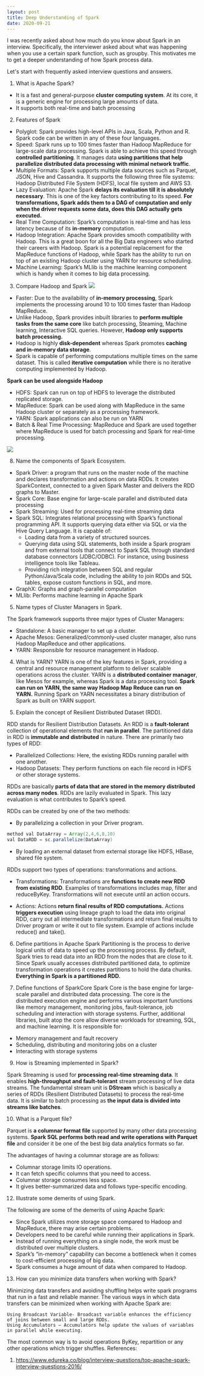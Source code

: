 ```yaml
---
layout: post
title: Deep Understanding of Spark
date: 2020-09-21
---
```


I was recently asked about how much do you know about Spark in an interview. Specifically, the interviewer asked about what was happening when you use a certain spark function, such as groupby. This motivates me to get a deeper understanding of how Spark process data.

Let's start with frequently asked interview questions and answers.

1. What is Apache Spark?
- It is a fast and general-purpose **cluster computing system**. At its core, it is a generic engine for processing large amounts of data. 
- It supports both real-time and batch processing

2. Features of Spark
- Polyglot: Spark provides high-level APIs in Java, Scala, Python and R. Spark code can be written in any of these four languages.
- Speed: Spark runs up to 100 times faster than Hadoop MapReduce for large-scale data processing. Spark is able to achieve this speed through **controlled partitioning**. It manages data **using partitions that help parallelize distributed data processing with minimal network traffic**.
- Multiple Formats: Spark supports multiple data sources such as Parquet, JSON, Hive and Cassandra. It supports the following three file systems: Hadoop Distributed File System (HDFS), local file system and AWS S3.
- Lazy Evaluation: Apache Spark **delays its evaluation till it is absolutely necessary**. This is one of the key factors contributing to its speed. **For transformations, Spark adds them to a DAG of computation and only when the driver requests some data, does this DAG actually gets executed.**
- Real Time Computation: Spark’s computation is real-time and has less latency because of its **in-memory** computation.
- Hadoop Integration: Apache Spark provides smooth compatibility with Hadoop. This is a great boon for all the Big Data engineers who started their careers with Hadoop. Spark is a potential replacement for the MapReduce functions of Hadoop, while Spark has the ability to run on top of an existing Hadoop cluster using YARN for resource scheduling. 
- Machine Learning: Spark’s MLlib is the machine learning component which is handy when it comes to big data processing. 

3. Compare Hadoop and Spark
![](2020-10-22-11-02-39.png)

- Faster: Due to the availability of **in-memory processing**, Spark implements the processing around 10 to 100 times faster than Hadoop MapReduce.
- Unlike Hadoop, Spark provides inbuilt libraries to **perform multiple tasks from the same core** like batch processing, Steaming, Machine learning, Interactive SQL queries. However, **Hadoop only supports batch processing.**
- Hadoop is highly **disk-dependent** whereas Spark promotes **caching and in-memory data storage**.
- Spark is capable of performing computations multiple times on the same dataset. This is called **iterative computation** while there is no iterative computing implemented by Hadoop.

**Spark can be used alongside Hadoop**
- HDFS: Spark can run on top of HDFS to leverage the distributed replicated storage.
- MapReduce: Spark can be used along with MapReduce in the same Hadoop cluster or separately as a processing framework.
- YARN: Spark applications can also be run on YARN
- Batch & Real Time Processing: MapReduce and Spark are used together where MapReduce is used for batch processing and Spark for real-time processing.

![](2020-10-22-11-40-14.png)

8. Name the components of Spark Ecosystem.
- Spark Driver: a program that runs on the master node of the machine and declares transformation and actions on data RDDs. It creates SparkContext, connected to a given Spark Master and delivers the RDD graphs to Master.
- Spark Core: Base engine for large-scale parallel and distributed data processing
- Spark Streaming: Used for processing real-time streaming data
- Spark SQL: Integrates relational processing with Spark’s functional programming API. It supports querying data either via SQL or via the Hive Query Language. It is capable of:
    - Loading data from a variety of structured sources.
    - Querying data using SQL statements, both inside a Spark program and from external tools that connect to Spark SQL through standard database connectors (JDBC/ODBC). For instance, using business intelligence tools like Tableau. 
    - Providing rich integration between SQL and regular Python/Java/Scala code, including the ability to join RDDs and SQL tables, expose custom functions in SQL, and more.
- GraphX: Graphs and graph-parallel computation
- MLlib: Performs machine learning in Apache Spark

5. Name types of Cluster Managers in Spark.

The Spark framework supports three major types of Cluster Managers:

- Standalone: A basic manager to set up a cluster.
- Apache Mesos: Generalized/commonly-used cluster manager, also runs Hadoop MapReduce and other applications.
- YARN: Responsible for resource management in Hadoop.

4. What is YARN?
YARN is one of the key features in Spark, providing a central and resource management platform to deliver scalable operations across the cluster. YARN is a **distributed container manager**, like Mesos for example, whereas Spark is a data processing tool. **Spark can run on YARN, the same way Hadoop Map Reduce can run on YARN.** Running Spark on YARN necessitates a binary distribution of Spark as built on YARN support. 

5. Explain the concept of Resilient Distributed Dataset (RDD).

RDD stands for Resilient Distribution Datasets. An RDD is a **fault-tolerant** collection of operational elements that **run in parallel**. The partitioned data in RDD is **immutable and distributed** in nature. There are primarily two types of RDD:

- Parallelized Collections: Here, the existing RDDs running parallel with one another.
- Hadoop Datasets: They perform functions on each file record in HDFS or other storage systems.

RDDs are basically **parts of data that are stored in the memory distributed across many nodes**. RDDs are lazily evaluated in Spark. This lazy evaluation is what contributes to Spark’s speed.

RDDs can be created by one of the two methods:
- By parallelizing a collection in your Driver program.
```Java
method val DataArray = Array(2,4,6,8,10)
val DataRDD = sc.parallelize(DataArray)
```
- By loading an external dataset from external storage like HDFS, HBase, shared file system.

RDDs support two types of operations: transformations and actions. 

- Transformations: Transformations are **functions to create new RDD from existing RDD**. Examples of transformations includes map, filter and reduceByKey. Transformations will not execute until an action occurs.

- Actions: Actions **return final results of RDD computations.** Actions **triggers execution** using lineage graph to load the data into original RDD, carry out all intermediate transformations and return final results to Driver program or write it out to file system. Example of actions include reduce() and take().

6. Define partitions in Apache Spark
Partitioning is the process to derive logical units of data to speed up the processing process. By default, Spark tries to read data into an RDD from the nodes that are close to it. Since Spark usually accesses distributed partitioned data, to optimize transformation operations it creates partitions to hold the data chunks. **Everything in Spark is a partitioned RDD.**

7. Define functions of SparkCore
Spark Core is the base engine for large-scale parallel and distributed data processing. The core is the distributed execution engine and performs various important functions like memory management, monitoring jobs, fault-tolerance, job scheduling and interaction with storage systems. Further, additional libraries, built atop the core allow diverse workloads for streaming, SQL, and machine learning. It is responsible for:

- Memory management and fault recovery
- Scheduling, distributing and monitoring jobs on a cluster
- Interacting with storage systems


9. How is Streaming implemented in Spark?

Spark Streaming is used for **processing real-time streaming data**. It enables **high-throughput and fault-tolerant** stream processing of live data streams. The fundamental stream unit is **DStream** which is basically a series of RDDs (Resilient Distributed Datasets) to process the real-time data. It is similar to batch processing as **the input data is divided into streams like batches**.

10. What is a Parquet file?

Parquet is **a columnar format file** supported by many other data processing systems. **Spark SQL performs both read and write operations with Parquet file** and consider it be one of the best big data analytics formats so far. 

The advantages of having a columnar storage are as follows:
- Columnar storage limits IO operations.
- It can fetch specific columns that you need to access.
- Columnar storage consumes less space.
- It gives better-summarized data and follows type-specific encoding.


12. Illustrate some demerits of using Spark.

The following are some of the demerits of using Apache Spark:

- Since Spark utilizes more storage space compared to Hadoop and MapReduce, there may arise certain problems.
- Developers need to be careful while running their applications in Spark.
- Instead of running everything on a single node, the work must be distributed over multiple clusters.
- Spark’s “in-memory” capability can become a bottleneck when it comes to cost-efficient processing of big data.
- Spark consumes a huge amount of data when compared to Hadoop.

13. How can you minimize data transfers when working with Spark?

Minimizing data transfers and avoiding shuffling helps write spark programs that run in a fast and reliable manner. The various ways in which data transfers can be minimized when working with Apache Spark are:

    Using Broadcast Variable- Broadcast variable enhances the efficiency of joins between small and large RDDs.
    Using Accumulators – Accumulators help update the values of variables in parallel while executing.

The most common way is to avoid operations ByKey, repartition or any other operations which trigger shuffles.
References:
1. https://www.edureka.co/blog/interview-questions/top-apache-spark-interview-questions-2016/